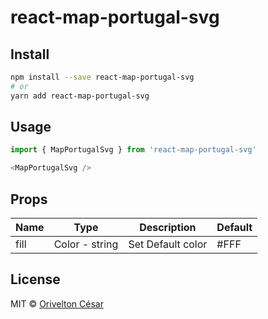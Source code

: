 # react-map-portugal-svg


## Install

```bash
npm install --save react-map-portugal-svg
# or
yarn add react-map-portugal-svg
```

## Usage

```javascript
import { MapPortugalSvg } from 'react-map-portugal-svg'

<MapPortugalSvg /> 

```


## Props

| Name                 | Type              | Description | Default |
| -------------------- | ----------------- | ----------- | ------- |
| fill                 | Color -  string   | Set Default color | #FFF |


## License

MIT © [Orivelton César](https://github.com/orivelton)
